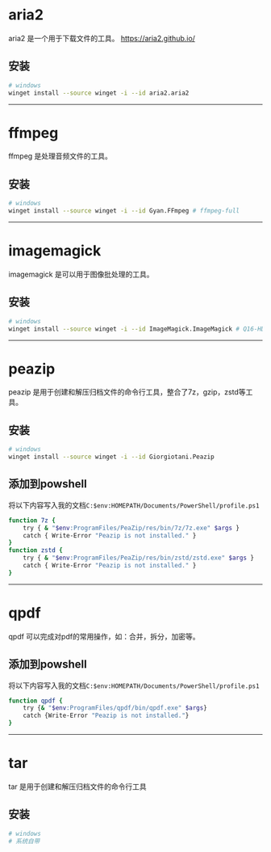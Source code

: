 # aria2
aria2 是一个用于下载文件的工具。
https://aria2.github.io/

## 安装
```sh
# windows
winget install --source winget -i --id aria2.aria2
```
---

# ffmpeg
ffmpeg 是处理音频文件的工具。
## 安装
```sh
# windows
winget install --source winget -i --id Gyan.FFmpeg # ffmpeg-full
```
---

# imagemagick
imagemagick 是可以用于图像批处理的工具。
## 安装
```sh
# windows
winget install --source winget -i --id ImageMagick.ImageMagick # Q16-HDR, 仅支持16bit图像
```
---

# peazip
peazip 是用于创建和解压归档文件的命令行工具，整合了7z，gzip，zstd等工具。
## 安装
```sh
# windows
winget install --source winget -i --id Giorgiotani.Peazip
```
## 添加到powshell
将以下内容写入我的文档`C:$env:HOMEPATH/Documents/PowerShell/profile.ps1`
```sh
function 7z { 
    try { & "$env:ProgramFiles/PeaZip/res/bin/7z/7z.exe" $args }
    catch { Write-Error "Peazip is not installed." } 
}
function zstd {
    try { & "$env:ProgramFiles/PeaZip/res/bin/zstd/zstd.exe" $args }
    catch { Write-Error "Peazip is not installed." } 
}
```
---
# qpdf
qpdf 可以完成对pdf的常用操作，如：合并，拆分，加密等。
## 添加到powshell
将以下内容写入我的文档`C:$env:HOMEPATH/Documents/PowerShell/profile.ps1`
```sh
function qpdf {
    try {& "$env:ProgramFiles/qpdf/bin/qpdf.exe" $args}
    catch {Write-Error "Peazip is not installed."}
}
```
---

# tar
tar 是用于创建和解压归档文件的命令行工具
## 安装
```sh
# windows
# 系统自带
```